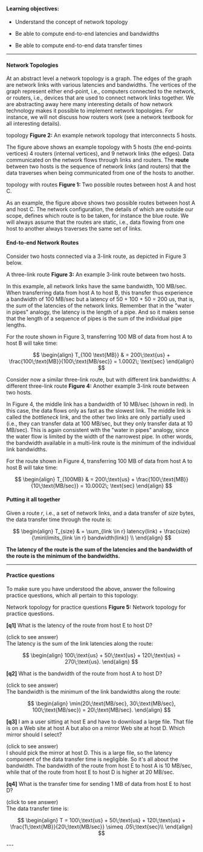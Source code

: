 
#### Learning objectives:

  - Understand the concept of network topology

  - Be able to compute end-to-end latencies and bandwidths
  
  - Be able to compute end-to-end data transfer times

---




#### Network Topologies 

At an abstract level a network topology is a graph.  The edges of the graph
are network links with various latencies and bandwidths.  The vertices of
the graph represent either end-point, i.e., computers connected to the
network, or routers, i.e., devices that are used to connect network links
together.  We are abstracting away here many interesting details of how
network technology makes it possible to implement network topologies. For
instance, we will not discuss how routers work (see a network textbook for all interesting details).

<object class="figure" type="image/svg+xml" data="{{ site.baseurl }}/public/img/networking_fundamentals/topology.svg">topology</object>
<b>Figure 2:</b> An example network topology that interconnects 5 hosts.

The figure above shows an example topology with 5 hosts (the end-points vertices) 4
routers (internal vertices), and 9 network links (the edges). Data communicated on the
network flows through links and routers. The **route** between
two hosts is the sequence of network links (and routers) that the data traverses when 
being communicated from one of the hosts to another. 

<object class="figure" type="image/svg+xml" data="{{ site.baseurl }}/public/img/networking_fundamentals/topology_routes.svg">topology with routes</object>
<b>Figure 1:</b> Two possible routes between host A and host C.

As an example, the figure above shows two possible routes between host A
and host C. The network configuration, the details of which are outside our
scope, defines which route is to be taken, for instance the blue
route.  We will always assume that the routes are static, i.e., data
flowing from one host to another always traverses the same set of links.

#### End-to-end Network Routes

Consider two hosts connected via a 3-link route, as depicted in Figure 3 below. 

<object class="figure" type="image/svg+xml" data="{{ site.baseurl }}/public/img/networking_fundamentals/scenario_1.svg">A three-link route</object>
<b>Figure 3:</b> An example 3-link route between two hosts.

In this example, all network links have the same bandwidth, 100 MB/sec.
When transferring data from host A to host B, this transfer thus experience
a bandwidth of 100 MB/sec but a latency of 50 + 100 + 50 = 200 us, that is,
the *sum* of the latencies of the network links. Remember that in the
"water in pipes" analogy, the latency is the length of a pipe. And so it
makes sense that the length of a sequence of pipes is the sum of the
individual pipe lengths. 

For the route shown in Figure 3, transferring 100 MB of data from
host A to host B will take time:

$$
\begin{align}
T_{100 \text{MB}} & = 200\;\text{us} + \frac{100\;\text{MB}}{100\;\text{MB/sec}} = 1.0002\; \text{sec}
\end{align}
$$


Consider now a similar three-link route, but with different link bandwidths:
<object class="figure" type="image/svg+xml" data="{{ site.baseurl }}/public/img/networking_fundamentals/scenario_2.svg">A different three-link route</object>
<b>Figure 4:</b> Another example 3-link route between two hosts.

In Figure 4, the middle link has a bandwidth of 10 MB/sec (shown in red).
In this case, the data flows only as fast as the slowest link. The middle
link is called the *bottleneck* link, and the other two links are only
partially used (i.e., they can transfer data at 100 MB/sec, but they only
transfer data at 10 MB/sec). This is again consistent with the "water in pipes"
analogy, since the water flow is limited by the width of the narrowest pipe. 
In other words, the bandwidth available in a multi-link route is the *minimum*
of the individual link bandwidths. 

For the route shown in Figure 4, transferring 100 MB of data from
host A to host B will take time:

$$
\begin{align}
T_{100MB} & = 200\;\text{us} + \frac{100\;\text{MB}}{10\;\text{MB/sec}} = 10.0002\; \text{sec}
\end{align}
$$


#### Putting it all together

Given a route *r*, i.e., a set of network links, and a data transfer of *size* bytes,
the data transfer time through the route is:

$$
\begin{align}
T_{size} & = \sum_{link \in r} latency(link) + \frac{size}{\min\limits_{link \in r} bandwidth(link)} \\
\end{align}
$$

**The latency of the route is the sum of the latencies and the bandwidth of the route
is the minimum of the bandwidths.** 

---

#### Practice questions

To make sure you have understood the above, answer the following practice
questions, which all pertain to this topology:

<object class="figure" type="image/svg+xml" data="{{ site.baseurl }}/public/img/networking_fundamentals/topology_practice.svg">Network topology for practice questions</object>
<b>Figure 5:</b> Network topology for practice questions.


**[q1]** What is the latency of the route from host E to host D?
<div class="ui accordion fluid">
  <div class="title">
    <i class="dropdown icon"></i>
    (click to see answer)
  </div>
  <div markdown="1" class="ui segment content">
The latency is the sum of the link latencies along the route:

$$
\begin{align}
100\;\text{us} + 50\;\text{us} + 120\;\text{us} = 270\;\text{us}.
\end{align}
$$
  </div>
</div>

<p> </p>

**[q2]** What is the bandwidth of the route from host A to host D?
<div class="ui accordion fluid">
  <div class=" title">
    <i class="dropdown icon"></i>
    (click to see answer)
  </div>
  <div markdown="1" class="ui segment content">
The bandwidth is the minimum of the link bandwidths along the route:

$$
\begin{align}
\min(20\;\text{MB/sec}, 30\;\text{MB/sec}, 100\;\text{MB/sec}) = 20\;\text{MB/sec}.
\end{align}
$$
  </div>
</div>

<p> </p>

**[q3]** I am a user sitting at host E and have to download a large file. That file is on a Web site at host A but also on a mirror Web site at host D.  Which mirror should I select?
<div class="ui accordion fluid">
  <div class=" title">
    <i class="dropdown icon"></i>
    (click to see answer)
  </div>
  <div markdown="1" class="ui segment content">
   I should pick the mirror at host D. This is a large file, so the latency
   component of the data transfer time is negligible. So it's all about the
   bandwidth. The bandwidth of the route from host E to host A is 10
   MB/sec, while that of the route from host E to host D is higher at 20 MB/sec. 

  </div>
</div>

<p> </p>

**[q4]** What is the transfer time for sending 1 MB of data from host E to host D?
<div class="ui accordion fluid">
  <div class=" title">
    <i class="dropdown icon"></i>
    (click to see answer)
  </div>
  <div markdown="1" class="ui segment content">
The data transfer time is:

$$ 
\begin{align}
T = 100\;\text{us} + 50\;\text{us} + 120\;\text{us} + \frac{1\;\text{MB}}{20\;\text{MB/sec}} \simeq .05\;\text{sec}\\
\end{align}
$$
  </div>
</div>

<p> </p>
---
